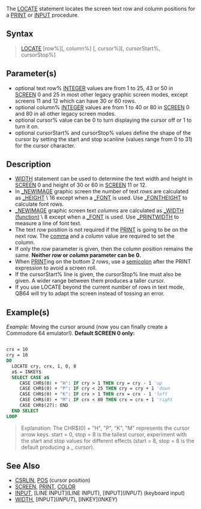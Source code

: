 The [LOCATE](LOCATE) statement locates the screen text row and column positions for a [PRINT](PRINT) or [INPUT](INPUT) procedure.


## Syntax

>  [LOCATE](LOCATE) [row%][, column%] [, cursor%][, cursorStart%, cursorStop%]


## Parameter(s)

* optional text row% [INTEGER](INTEGER) values are from 1 to 25, 43 or 50 in [SCREEN](SCREEN) 0 and  25 in most other legacy graphic screen modes, except screens 11 and 12 which can have 30 or 60 rows.  
* optional column% [INTEGER](INTEGER) values are from 1 to 40 or 80 in [SCREEN](SCREEN) 0 and 80 in all other legacy screen modes.
* optional cursor% value can be 0 to turn displaying the cursor off or 1 to turn it on.
* optional cursorStart% and cursorStop% values define the shape of the cursor by setting the start and stop scanline (values range from 0 to 31) for the cursor character.


## Description

* [WIDTH](WIDTH) statement can be used to determine the text width and height in [SCREEN](SCREEN) 0 and height of 30 or 60 in [SCREEN](SCREEN) 11 or 12.
* In [_NEWIMAGE](_NEWIMAGE) graphic screen the number of text *rows* are calculated as [_HEIGHT](_HEIGHT) \ 16 except when a [_FONT](_FONT) is used. Use [_FONTHEIGHT](_FONTHEIGHT) to calculate font rows.
* [_NEWIMAGE](_NEWIMAGE) graphic screen text *columns* are calculated as [_WIDTH (function)](_WIDTH (function)) \ 8 except when a [_FONT](_FONT) is used. Use [_PRINTWIDTH](_PRINTWIDTH) to measure a line of font text.
* The text *row* position is not required if the [PRINT](PRINT) is going to be on the next row. The [comma](comma) and a *column* value are required to set the column.
* If only the *row* parameter is given, then the column position remains the same. **Neither *row* or *column* parameter can be 0.**
* When [PRINT](PRINT)ing on the bottom 2 *rows*, use a [semicolon](semicolon) after the PRINT expression to avoid a screen roll.
* If the cursorStart% line is given, the cursorStop% line must also be given. A wider range between them produces a taller cursor.
* If you use LOCATE beyond the current number of rows in text mode, QB64 will try to adapt the screen instead of tossing an error.


## Example(s)

*Example:* Moving the cursor around (now you can finally create a Commodore 64 emulator!). **Default SCREEN 0 only:**

```vb

crx = 10
cry = 10
DO
  LOCATE cry, crx, 1, 0, 8
  a$ = INKEY$
  SELECT CASE a$
     CASE CHR$(0) + "H": IF cry > 1 THEN cry = cry - 1 'up
     CASE CHR$(0) + "P": IF cry < 25 THEN cry = cry + 1 'down
     CASE CHR$(0) + "K": IF crx > 1 THEN crx = crx - 1 'left
     CASE CHR$(0) + "M": IF crx < 80 THEN crx = crx + 1 'right
     CASE CHR$(27): END
  END SELECT
LOOP 

```

>  Explanation: The CHR$(0) + "H", "P", "K", "M" represents the cursor arrow keys. start = 0, stop = 8 is the tallest cursor, experiment with the start and stop values for different effects (start = 8, stop = 8 is the default producing a _ cursor).



## See Also

* [CSRLIN](CSRLIN), [POS](POS) (cursor position)
* [SCREEN](SCREEN), [PRINT](PRINT), [COLOR](COLOR)
* [INPUT](INPUT), [LINE INPUT](LINE INPUT), [INPUT$](INPUT$) (keyboard input)
* [WIDTH](WIDTH), [INPUT$](INPUT$), [INKEY$](INKEY$)




